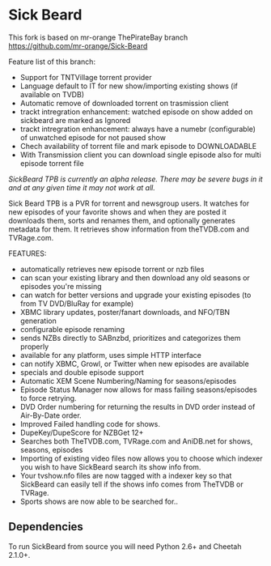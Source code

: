 Sick Beard
=====

This fork is based on mr-orange ThePirateBay branch https://github.com/mr-orange/Sick-Beard

Feature list of this branch:
- Support for TNTVillage torrent provider
- Language default to IT for new show/importing existing shows (if available on TVDB)
- Automatic remove of downloaded torrent on trasmission client
- trackt intregration enhancement: watched episode on show added on sickbeard are marked as Ignored
- trackt intregration enhancement: always have a numebr (configurable) of unwatched episode for not paused show
- Chech availability of torrent file and mark episode to DOWNLOADABLE
- With Transmission client you can download single episode also for multi episode torrent file 

*SickBeard TPB is currently an alpha release. There may be severe bugs in it and at any given time it may not work at all.*

Sick Beard TPB is a PVR for torrent and newsgroup users. It watches for new episodes of your favorite shows and when they are posted it downloads them, sorts and renames them, and optionally generates metadata for them. It retrieves show information from theTVDB.com and TVRage.com.

FEATURES:
- automatically retrieves new episode torrent or nzb files
- can scan your existing library and then download any old seasons or episodes you're missing
- can watch for better versions and upgrade your existing episodes (to from TV DVD/BluRay for example)
- XBMC library updates, poster/fanart downloads, and NFO/TBN generation
- configurable episode renaming
- sends NZBs directly to SABnzbd, prioritizes and categorizes them properly
- available for any platform, uses simple HTTP interface
- can notify XBMC, Growl, or Twitter when new episodes are available
- specials and double episode support
- Automatic XEM Scene Numbering/Naming for seasons/episodes
- Episode Status Manager now allows for mass failing seasons/episodes to force retrying.
- DVD Order numbering for returning the results in DVD order instead of Air-By-Date order.
- Improved Failed handling code for shows.
- DupeKey/DupeScore for NZBGet 12+
- Searches both TheTVDB.com, TVRage.com and AniDB.net for shows, seasons, episodes
- Importing of existing video files now allows you to choose which indexer you wish to have SickBeard search its show info from.
- Your tvshow.nfo files are now tagged with a indexer key so that SickBeard can easily tell if the shows info comes from TheTVDB or TVRage.
- Sports shows are now able to be searched for..

## Dependencies

To run SickBeard from source you will need Python 2.6+ and Cheetah 2.1.0+.

